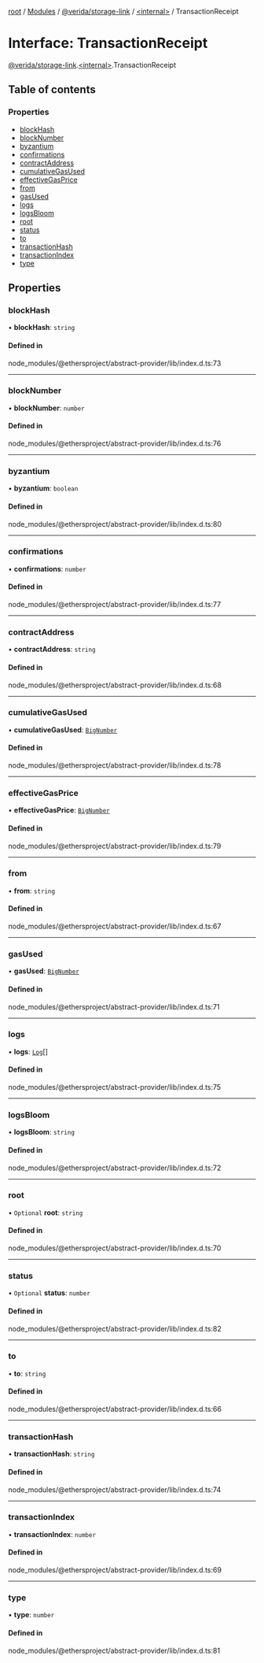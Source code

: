 [root](../README.md) / [Modules](../modules.md) / [@verida/storage-link](../modules/verida_storage_link.md) / [<internal\>](../modules/verida_storage_link._internal_.md) / TransactionReceipt

# Interface: TransactionReceipt

[@verida/storage-link](../modules/verida_storage_link.md).[<internal\>](../modules/verida_storage_link._internal_.md).TransactionReceipt

## Table of contents

### Properties

- [blockHash](verida_storage_link._internal_.TransactionReceipt.md#blockhash)
- [blockNumber](verida_storage_link._internal_.TransactionReceipt.md#blocknumber)
- [byzantium](verida_storage_link._internal_.TransactionReceipt.md#byzantium)
- [confirmations](verida_storage_link._internal_.TransactionReceipt.md#confirmations)
- [contractAddress](verida_storage_link._internal_.TransactionReceipt.md#contractaddress)
- [cumulativeGasUsed](verida_storage_link._internal_.TransactionReceipt.md#cumulativegasused)
- [effectiveGasPrice](verida_storage_link._internal_.TransactionReceipt.md#effectivegasprice)
- [from](verida_storage_link._internal_.TransactionReceipt.md#from)
- [gasUsed](verida_storage_link._internal_.TransactionReceipt.md#gasused)
- [logs](verida_storage_link._internal_.TransactionReceipt.md#logs)
- [logsBloom](verida_storage_link._internal_.TransactionReceipt.md#logsbloom)
- [root](verida_storage_link._internal_.TransactionReceipt.md#root)
- [status](verida_storage_link._internal_.TransactionReceipt.md#status)
- [to](verida_storage_link._internal_.TransactionReceipt.md#to)
- [transactionHash](verida_storage_link._internal_.TransactionReceipt.md#transactionhash)
- [transactionIndex](verida_storage_link._internal_.TransactionReceipt.md#transactionindex)
- [type](verida_storage_link._internal_.TransactionReceipt.md#type)

## Properties

### blockHash

• **blockHash**: `string`

#### Defined in

node_modules/@ethersproject/abstract-provider/lib/index.d.ts:73

___

### blockNumber

• **blockNumber**: `number`

#### Defined in

node_modules/@ethersproject/abstract-provider/lib/index.d.ts:76

___

### byzantium

• **byzantium**: `boolean`

#### Defined in

node_modules/@ethersproject/abstract-provider/lib/index.d.ts:80

___

### confirmations

• **confirmations**: `number`

#### Defined in

node_modules/@ethersproject/abstract-provider/lib/index.d.ts:77

___

### contractAddress

• **contractAddress**: `string`

#### Defined in

node_modules/@ethersproject/abstract-provider/lib/index.d.ts:68

___

### cumulativeGasUsed

• **cumulativeGasUsed**: [`BigNumber`](../classes/verida_storage_link._internal_.BigNumber.md)

#### Defined in

node_modules/@ethersproject/abstract-provider/lib/index.d.ts:78

___

### effectiveGasPrice

• **effectiveGasPrice**: [`BigNumber`](../classes/verida_storage_link._internal_.BigNumber.md)

#### Defined in

node_modules/@ethersproject/abstract-provider/lib/index.d.ts:79

___

### from

• **from**: `string`

#### Defined in

node_modules/@ethersproject/abstract-provider/lib/index.d.ts:67

___

### gasUsed

• **gasUsed**: [`BigNumber`](../classes/verida_storage_link._internal_.BigNumber.md)

#### Defined in

node_modules/@ethersproject/abstract-provider/lib/index.d.ts:71

___

### logs

• **logs**: [`Log`](verida_storage_link._internal_.Log.md)[]

#### Defined in

node_modules/@ethersproject/abstract-provider/lib/index.d.ts:75

___

### logsBloom

• **logsBloom**: `string`

#### Defined in

node_modules/@ethersproject/abstract-provider/lib/index.d.ts:72

___

### root

• `Optional` **root**: `string`

#### Defined in

node_modules/@ethersproject/abstract-provider/lib/index.d.ts:70

___

### status

• `Optional` **status**: `number`

#### Defined in

node_modules/@ethersproject/abstract-provider/lib/index.d.ts:82

___

### to

• **to**: `string`

#### Defined in

node_modules/@ethersproject/abstract-provider/lib/index.d.ts:66

___

### transactionHash

• **transactionHash**: `string`

#### Defined in

node_modules/@ethersproject/abstract-provider/lib/index.d.ts:74

___

### transactionIndex

• **transactionIndex**: `number`

#### Defined in

node_modules/@ethersproject/abstract-provider/lib/index.d.ts:69

___

### type

• **type**: `number`

#### Defined in

node_modules/@ethersproject/abstract-provider/lib/index.d.ts:81

